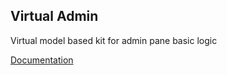 Virtual Admin
---

Virtual model based kit for admin pane basic logic

[Documentation](https://docs.kosuha606.ru/2-virtualmodel/3-virtualadmin)
